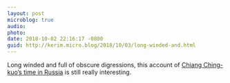 ```yaml
---
layout: post
microblog: true
audio: 
photo: 
date: 2018-10-02 22:16:17 -0800
guid: http://kerim.micro.blog/2018/10/03/long-winded-and.html
---
```

Long winded and full of obscure digressions, this account of [Chiang Ching-kuo’s time in Russia](http://thewritingbaron.com/the-cog-that-slipped-chiang-ching-kuos-russian-odyssey) is still really interesting. 
